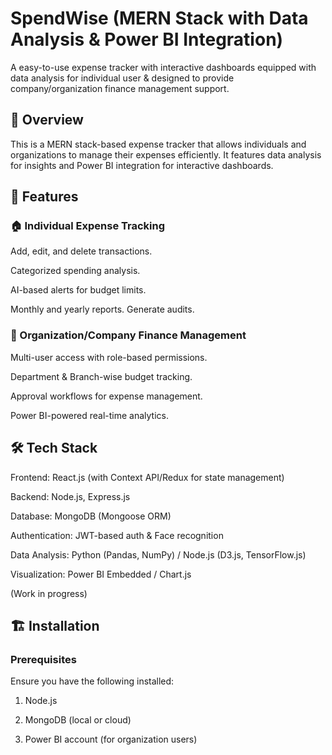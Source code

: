 # SpendWise (MERN Stack with Data Analysis & Power BI Integration)
A easy-to-use expense tracker with interactive dashboards equipped with data analysis for individual user &amp; designed to provide company/organization finance management support.

<h2>📌 Overview</h2>

This is a MERN stack-based expense tracker that allows individuals and organizations to manage their expenses efficiently. It features data analysis for insights and Power BI integration for interactive dashboards.

<h2>🚀 Features</h2>

<h3>🏠 Individual Expense Tracking</h3>

Add, edit, and delete transactions.

Categorized spending analysis.

AI-based alerts for budget limits.

Monthly and yearly reports. Generate audits.

<h3>🏢 Organization/Company Finance Management</h3>

Multi-user access with role-based permissions.

Department & Branch-wise budget tracking.

Approval workflows for expense management.

Power BI-powered real-time analytics.

<h2>🛠️ Tech Stack</h2>

Frontend: React.js (with Context API/Redux for state management)

Backend: Node.js, Express.js

Database: MongoDB (Mongoose ORM)

Authentication: JWT-based auth & Face recognition

Data Analysis: Python (Pandas, NumPy) / Node.js (D3.js, TensorFlow.js)

Visualization: Power BI Embedded / Chart.js

(Work in progress)

<h2>🏗️ Installation</h2>

<h3>Prerequisites</h3>

Ensure you have the following installed:

1. Node.js

2. MongoDB (local or cloud)

3. Power BI account (for organization users)
